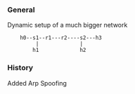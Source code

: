 ### General
Dynamic setup of a much bigger network
```
    h0--s1--r1---r2----s2---h3
         |             |    
        h1             h2   
```

### History
Added Arp Spoofing
